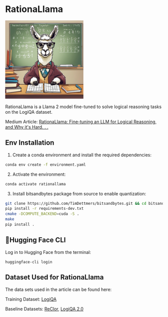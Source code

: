 # RationaLlama 
<img src="RationaLlama.png" alt="Image Description" width="250" />


RationaLlama is a Llama 2 model fine-tuned to solve logical reasoning tasks on the LogiQA dataset.

Medium Article: [RationaLlama: Fine-tuning an LLM for Logical Reasoning, and Why it's Hard. . .](https://medium.com/p/c590ff4081fc/edit)


## Env Installation

1. Create a conda environment and install the required dependencies:
```bash
conda env create -f environment.yaml
```

2. Activate the environment:
```bash
conda activate rationallama
```

3. Install bitsandbytes package from source to enable quantization:
```bash
git clone https://github.com/TimDettmers/bitsandbytes.git && cd bitsandbytes/
pip install -r requirements-dev.txt
cmake -DCOMPUTE_BACKEND=cuda -S .
make
pip install .
```
## 🤗Hugging Face CLI
Log in to Hugging Face from the terminal:
```
huggingface-cli login
```

## Dataset Used for RationaLlama 
The data sets used in the article can be found here:

Training Dataset: [LogiQA](https://github.com/lgw863/LogiQA-dataset)

Baseline Datasets: 
[ReClor](https://arxiv.org/abs/2002.04326),
[LogiQA 2.0](https://github.com/csitfun/LogiQA2.0)
